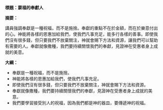 **標題：蒙福的奉獻人**

**摘要：**

講員強調奉獻是一種祝福，而不是施捨。奉獻的重點不在於金額，而在於樂意付出的心。神能將各樣的恩惠加給我們，使我們凡事充足，能多行各樣的善事。即使我們沒有很多錢，但只要我們不放棄關注，神就會賜下方法和資源，讓我們可以幫助有需要的人。奉獻就像撒種，我們要持續關懷我們的奉獻，見證神在受惠者身上成就的美意。

**大綱：**

* 奉獻是一種祝福，而不是施捨。
* 神能將各樣的恩惠加給我們，使我們凡事充足。
* 即使我們沒有很多錢，但只要我們不放棄關注，神就會賜下方法和資源。
* 奉獻就像撒種，我們要持續關懷我們的奉獻，見證神在受惠者身上成就的美意。
* 我們要學習接受別人的祝福，因為我們都是神的器皿，要傳遞神的祝福。